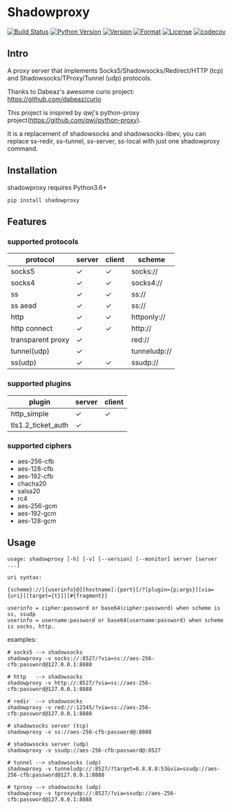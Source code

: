 # Shadowproxy

[![Build Status](https://travis-ci.org/guyingbo/shadowproxy.svg?branch=master)](https://travis-ci.org/guyingbo/shadowproxy)
[![Python Version](https://img.shields.io/pypi/pyversions/shadowproxy.svg)](https://pypi.python.org/pypi/shadowproxy)
[![Version](https://img.shields.io/pypi/v/shadowproxy.svg)](https://pypi.python.org/pypi/shadowproxy)
[![Format](https://img.shields.io/pypi/format/shadowproxy.svg)](https://pypi.python.org/pypi/shadowproxy)
[![License](https://img.shields.io/pypi/l/shadowproxy.svg)](https://pypi.python.org/pypi/shadowproxy)
[![codecov](https://codecov.io/gh/guyingbo/shadowproxy/branch/master/graph/badge.svg)](https://codecov.io/gh/guyingbo/shadowproxy)


## Intro

A proxy server that implements Socks5/Shadowsocks/Redirect/HTTP (tcp) and Shadowsocks/TProxy/Tunnel (udp) protocols.

Thanks to Dabeaz's awesome curio project: https://github.com/dabeaz/curio

This project is inspired by qwj's python-proxy project(https://github.com/qwj/python-proxy).

It is a replacement of shadowsocks and shadowsocks-libev, you can replace ss-redir, ss-tunnel, ss-server, ss-local with just one shadowproxy command.

## Installation

shadowproxy requires Python3.6+

```
pip install shadowproxy
```

## Features

### supported protocols

protocol | server | client | scheme
--- | --- | --- | ---
socks5 | ✓ | ✓ | socks://
socks4 | ✓ | ✓ | socks4://
ss | ✓ | ✓ | ss://
ss aead | ✓ | ✓ | ss://
http | ✓ | ✓ | httponly://
http connect | ✓ | ✓ | http://
transparent proxy | ✓ | | red://
tunnel(udp) | ✓ | | tunneludp://
ss(udp) | ✓ | ✓ | ssudp://

### supported plugins

plugin | server | client
--- | --- | ---
http_simple | ✓ | ✓
tls1.2_ticket_auth | ✓ |

### supported ciphers

* aes-256-cfb
* aes-128-cfb
* aes-192-cfb
* chacha20
* salsa20
* rc4
* aes-256-gcm
* aes-192-gcm
* aes-128-gcm

## Usage

```
usage: shadowproxy [-h] [-v] [--version] [--monitor] server [server ...]

uri syntax:

{scheme}://[{userinfo}@][hostname]:{port}[/?[plugin={p;args}][via={uri}][target={t}]][#{fragment}]

userinfo = cipher:password or base64(cipher:password) when scheme is ss, ssudp
userinfo = username:password or base64(username:password) when scheme is socks, http.

```

examples:

```
# socks5 --> shadowsocks
shadowproxy -v socks://:8527/?via=ss://aes-256-cfb:password@127.0.0.1:8888

# http   --> shadowsocks
shadowproxy -v http://:8527/?via=ss://aes-256-cfb:password@127.0.0.1:8888

# redir  --> shadowsocks
shadowproxy -v red://:12345/?via=ss://aes-256-cfb:password@127.0.0.1:8888

# shadowsocks server (tcp)
shadowproxy -v ss://aes-256-cfb:password@:8888

# shadowsocks server (udp)
shadowproxy -v ssudp://aes-256-cfb:password@:8527

# tunnel --> shadowsocks (udp)
shadowproxy -v tunneludp://:8527/?target=8.8.8.8:53&via=ssudp://aes-256-cfb:password@127.0.0.1:8888

# tproxy --> shadowsocks (udp)
shadowproxy -v tproxyudp://:8527/?via=ssudp://aes-256-cfb:password@127.0.0.1:8888
```

